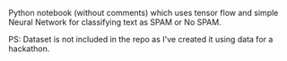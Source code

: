 Python notebook (without comments) which uses tensor flow and simple Neural Network for classifying text as SPAM or No SPAM. 

PS: Dataset is not included in the repo as I've created it using data for a hackathon.
